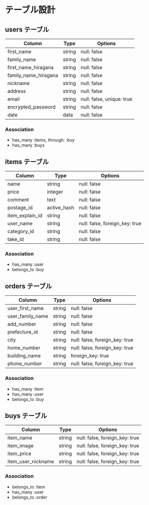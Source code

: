 # テーブル設計

## users テーブル

| Column                   | Type   | Options     |
| ------------------------ | ------ | ----------- |
| first_name               | string | null: false |
| family_name              | string | null: false |
| first_name_hiragana      | string | null: false |
| family_name_hiragana     | string | null: false |
| nickname                 | string | null: false |
| address                  | string | null: false |
| email                    | string | null: false, unique: true |
| encrypted_password       | string | null: false |
| date                     | data   | null: false |



### Association

- has_many :items, through: :buy
- has_many :buys



## items テーブル

| Column           | Type         | Options     |
| ---------------- | ------------ | ----------- |
| name             | string       | null: false |
| price            | integer      | null: false |
| comment          | text         | null: false |
| postage_id       | active_hash  | null: false |
| item_explain_id  | string       | null: false |
| user_name        | string       | null: false, foreign_key: true |
| category_id      | string       | null: false |
| take_id          | string       | null: false |


### Association

- has_many :user
- belongs_to :buy

## orders テーブル

| Column             | Type       | Options     |
| ------------------ | ---------- | ----------- |
| user_first_name    | string     | null: false |
| user_family_name   | string     | null: false |
| add_number         | string     | null: false |
| prefecture_id      | string     | null: false |
| city               | string     | null: false, foreign_key: true |
| home_number        | string     | null: false, foreign_key: true |
| building_name      | string     | foreign_key: true |
| phone_number       | string     | null: false, foreign_key: true |



### Association

- has_many :item
- has_many :user
- belongs_to :buy



## buys テーブル

| Column             | Type   | Options     |
| ------------------ | ------ | ----------- |
| item_name          | string | null: false, foreign_key: true |
| item_image         | string | null: false, foreign_key: true |
| item_price         | string | null: false, foreign_key: true |
| item_user_nickname | string | null: false, foreign_key: true |



### Association

- belongs_to :item
- has_many :user
- belongs_to :order
